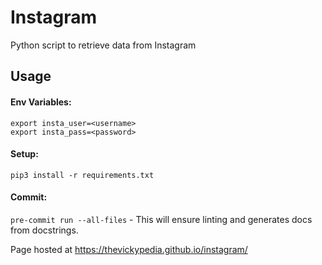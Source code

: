 # Instagram
Python script to retrieve data from Instagram

## Usage
#### Env Variables:
```
export insta_user=<username>
export insta_pass=<password>
```
#### Setup:
`pip3 install -r requirements.txt`
#### Commit:
`pre-commit run --all-files` - This will ensure linting and generates docs from docstrings.

Page hosted at https://thevickypedia.github.io/instagram/

<!--
## Replicate auto generation of pages
`pip3 install sphinx`<br>
`cd doc_generator`<br>
`sphinx-quickstart`<br>
### Addition to index.rst
```
.. automodule:: instagram.ig_connector
   :members:
   :undoc-members:
```
### Modifications to conf.py
- Insert and append file path for entry point script and libraries.
```
import os
import sys
from pathlib import Path
sys.path.insert(0, os.path.abspath('../..'))
sys.path.append(f'{Path(__file__).parent.parent}/venv/lib/python3.8/site-packages')
```
- Extensions to auto-generate doc_generator.
```
extensions = [
    'sphinx.ext.napoleon',  # certain styles of doc strings
    'sphinx.ext.autodoc'  # generates from doc strings
]
```
-->
